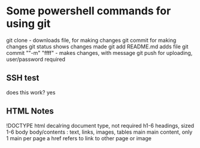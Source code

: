 # Some powershell commands for using git
git clone <link> - downloads file, for making changes
git commit for making changes
git status shows changes made
git add README.md adds file
git commit ""-m" "ffff" - makes changes, with message
git push for uploading, user/password required

## SSH test
does this work?
yes

## HTML Notes
!DOCTYPE html decalring document type, not required
h1-6 headings, sized 1-6
body body/contents : text, links, images, tables
main main content, only 1 main per page
a href refers to link to other page or image
